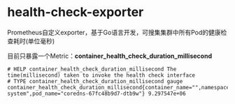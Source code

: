 # health-check-exporter
Prometheus自定义exporter，基于Go语言开发，可搜集集群中所有Pod的健康检查耗时(单位毫秒)

目前只暴露一个Metric：**container_health_check_duration_millisecond**
```
# HELP container_health_check_duration_millisecond The time(millisecond) taken to invoke the health check interface
# TYPE container_health_check_duration_millisecond gauge
container_health_check_duration_millisecond{container_name="",namespace="kube-system",pod_name="coredns-67fc48b9d7-dtb9w"} 9.297547e+06
```

